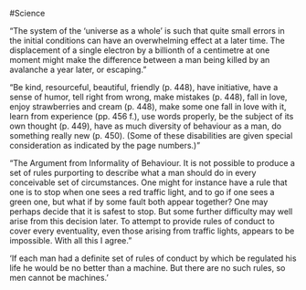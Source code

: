 #Science 

“The system of the ‘universe as a whole’ is such that quite small errors in the initial conditions can have an overwhelming effect at a later time. The displacement of a single electron by a billionth of a centimetre at one moment might make the difference between a man being killed by an avalanche a year later, or escaping.”

“Be kind, resourceful, beautiful, friendly (p. 448), have initiative, have a sense of humor, tell right from wrong, make mistakes (p. 448), fall in love, enjoy strawberries and cream (p. 448), make some one fall in love with it, learn from experience (pp. 456 f.), use words properly, be the subject of its own thought (p. 449), have as much diversity of behaviour as a man, do something really new (p. 450). (Some of these disabilities are given special consideration as indicated by the page numbers.)”

“The Argument from Informality of Behaviour. It is not possible to produce a set of rules purporting to describe what a man should do in every conceivable set of circumstances. One might for instance have a rule that one is to stop when one sees a red traffic light, and to go if one sees a green one, but what if by some fault both appear together? One may perhaps decide that it is safest to stop. But some further difficulty may well arise from this decision later. To attempt to provide rules of conduct to cover every eventuality, even those arising from traffic lights, appears to be impossible. With all this I agree.”

‘If each man had a definite set of rules of conduct by which be regulated his life he would be no better than a machine. But there are no such rules, so men cannot be machines.’